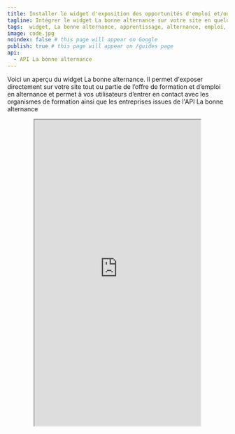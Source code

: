 ```yaml
---
title: Installer le widget d'exposition des opportunités d'emploi et/ou de formation en alternance sur son site
tagline: Intégrer le widget La bonne alternance sur votre site en quelques minutes.
tags:  widget, La bonne alternance, apprentissage, alternance, emploi, formation, jobboard, candidat
image: code.jpg
noindex: false # this page will appear on Google
publish: true # this page will appear on /guides page
api:
  - API La bonne alternance
---
```


Voici un aperçu du widget La bonne alternance. Il permet d'exposer directement sur votre site tout ou partie de l’offre de formation et d’emploi en alternance et permet à vos utilisateurs d’entrer en contact avec les organismes de formation ainsi que les entreprises issues de <External href="/les-api/api-la-bonne-alternance">l'API La bonne alternance</External>

<iframe style="height: 700px; width: 380px;max-width: 100%;margin: auto;display: block;" src="https://labonnealternance.apprentissage.beta.gouv.fr/recherche-apprentissage?radius=60&romes=F1702,F1705,F1701&scope=all&lat=47&lon=2.2&caller=ID_service_appelant_labonnealternance&return_uri=/&return_logo_url=https://api.gouv.fr/images/api-logo/dinum.png" />

## Comment intégrer le widget ?

Utilisez le code suivant au sein d’une balise HTML, en remplaçant les valeurs des paramètres comme indiqué ci-dessous :
```
<iframe style="height: 660px; width: 360px;max-width: 100%;margin: auto;display: block;" src="https://labonnealternance.apprentissage.beta.gouv.fr/{perimetre}?radius={rayon}&romes={romes}&scope=all&lat={latitude}&lon={longitude}&caller={caller}&return_uri=/&return_logo_url={return_logo_url}" />
```

- **perimètre (obligatoire)**
  - remplacer `{perimetre}` par `recherche-apprentissage` pour récupérer les formations et opportunités d’emploi en alternance
  - remplacer `{perimetre}` par `recherche-emploi` pour récupérer uniquement les opportunités d’emploi en alternance
  - remplacer `{perimetre}` par `recherche-apprentissage-formation` pour récupérer uniquement les formations en apprentissage
- **caller (obligatoire) **: le nom de votre établissement (exemple : `Parcoursup`, `1jeune1solution`, …)
- **radius (facultatif)** : Rayon de recherche autour du lieu en km. Sa valeur par défaut est 30. Si elle vous convient, vous pouvez supprimer la partie suivante de l’exemple `radius={rayon}&`. Si vous souhaitez instaurer une autre valeur, remplacez `{rayon}` par une des 4 valeurs suivantes `10 | 30 | 60 | 100`.
- **romes (facultatif) **: Métier(s) sur le(s)quel(s) vous souhaitez restreindre la recherche. Si vous ne souhaitez pas restreindre la liste des métiers, vous pouvez supprimer la partie suivante de l’exemple `&romes={romes}`. Si vous souhaitez instaurer une autre valeur, remplacez `{romes}` par une liste de maximum 20 codes romes séparés par des virgules. Exemple : `A1021 | F1065,F1066,F1067`
- **lat (facultatif)** : Latitude géographique en degrés décimaux (float). Sa valeur par défaut est `null`
- **lon (facultatif)** : Longitude géographique en degrés décimaux (float). Sa valeur par défaut est `null`
- **return_uri (facultatif)** : L'uri de retour qui sera notifiée au site appelant. Sa valeur par défaut est `/`
- **return_logo_url (facultatif)** : L'url du logo du site vers lequel l'utilisateur revient en cliquant sur le bouton de retour. Sa valeur par défaut correspond au logo du site La bonne alternance. Exemple de valeur : `https://api.gouv.fr/images/api-logo/dinum.png`

Vous pouvez utilisez l’outil suivant pour tester les différentes versions possibles du widget :

<Button href="https://labonnealternance.apprentissage.beta.gouv.fr/test-widget">Tester le widget</Button>

### Bouton de retour

Cliquer sur le logo en haut du formulaire ou d’une liste de résultat permet de signaler à la page appelante une instruction de changement de page.

Si vous ne codez rien cette fonctionnalité n’a pas d’effet.

Pour bénéficier du bouton de retour vous devez ajouter un listener pour l'API postMessage de javascript et coder l’action de navigation :

```
window.addEventListener('message',function(e){
/*Remplacer par votre code pour gérer la navigation vers la page de votre site correspondante aux paramètres transmis par Labonnealternance dans le message*/

console.log("Type du message goToPage ", e.data.type);
console.log("URI de la page de redirection ", e.data.page);
});
```
